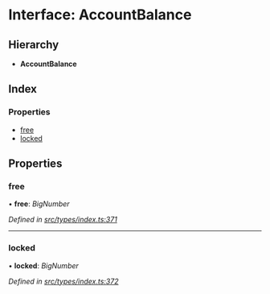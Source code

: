 # Interface: AccountBalance

## Hierarchy

* **AccountBalance**

## Index

### Properties

* [free](accountbalance.md#free)
* [locked](accountbalance.md#locked)

## Properties

###  free

• **free**: *BigNumber*

*Defined in [src/types/index.ts:371](https://github.com/PolymathNetwork/polymesh-sdk/blob/91d79c8/src/types/index.ts#L371)*

___

###  locked

• **locked**: *BigNumber*

*Defined in [src/types/index.ts:372](https://github.com/PolymathNetwork/polymesh-sdk/blob/91d79c8/src/types/index.ts#L372)*
